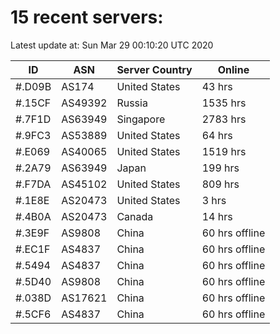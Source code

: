 # 15 recent servers:

Latest update at: Sun Mar 29 00:10:20 UTC 2020

| ID | ASN | Server Country | Online |
| -- | --- | -------------- | ------ |
| #.D09B | AS174 | United States | 43 hrs |
| #.15CF | AS49392 | Russia | 1535 hrs |
| #.7F1D | AS63949 | Singapore | 2783 hrs |
| #.9FC3 | AS53889 | United States | 64 hrs |
| #.E069 | AS40065 | United States | 1519 hrs |
| #.2A79 | AS63949 | Japan | 199 hrs |
| #.F7DA | AS45102 | United States | 809 hrs |
| #.1E8E | AS20473 | United States | 3 hrs |
| #.4B0A | AS20473 | Canada | 14 hrs |
| #.3E9F | AS9808 | China | 60 hrs offline |
| #.EC1F | AS4837 | China | 60 hrs offline |
| #.5494 | AS4837 | China | 60 hrs offline |
| #.5D40 | AS9808 | China | 60 hrs offline |
| #.038D | AS17621 | China | 60 hrs offline |
| #.5CF6 | AS4837 | China | 60 hrs offline |

